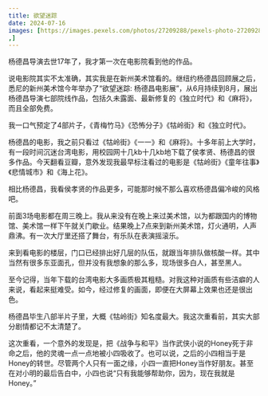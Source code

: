 ```yaml
---
title: 欲望迷踪
date: 2024-07-16
images: [https://images.pexels.com/photos/27209288/pexels-photo-27209288.png
,]
---
```


杨德昌导演去世17年了，我才第一次在电影院看到他的作品。

说电影院其实不太准确，其实我是在新州美术馆看的。继纽约杨德昌回顾展之后，悉尼的新州美术馆今年举办了“欲望迷踪: 杨德昌电影展”，从6月持续到8月，展出杨德昌导演七部院线作品，包括久未露面、最新修复的《独立时代》和《麻将》，而且全部免费。

我一口气预定了4部片子，《青梅竹马》《恐怖分子》《牯岭街》和《独立时代》。

杨德昌的电影，我之前只看过《牯岭街》《一一》和《麻将》。十多年前上大学时，有一段时间沉迷台湾电影，用校园网十几kb十几kb地下载了侯孝贤、杨德昌的很多作品。今天翻看豆瓣，意外发现我最早标注看过的电影是《牯岭街》《童年往事》《悲情城市》和《海上花》。

相比杨德昌，我看侯孝贤的作品更多，可能那时候不那么喜欢杨德昌偏冷峻的风格吧。

前面3场电影都在周三晚上。我从来没有在晚上来过美术馆，以为都跟国内的博物馆、美术馆一样下午就关门歇业。结果晚上7点来到新州美术馆，灯火通明，人声鼎沸。有一次大厅里还搭了舞台，有乐队在表演摇滚乐。

来到看电影的楼层，门口已经排出好几层的队伍，就跟当年排队做核酸一样。其中当然有很多东亚面孔，但并没有我想象的那么多，现场很多白人，甚至黑人。

至今记得，当年下载的台湾电影大多画质极其粗糙。对我这种对画质有些洁癖的人来说，看起来挺难受。如今，经过修复的画面，即便在大屏幕上效果也还是很出色。

杨德昌毕生八部半片子里，大概《牯岭街》知名度最大。我这次重看前，其实大部分剧情都记不太清楚了。

这次重看，一个意外的发现是，把《战争与和平》当作武侠小说的Honey死于非命之后，他的灵魂一点一点地被小四吸收了。也可以说，之后的小四相当于是Honey的转世。尽管两个人只有一面之缘，小四一直把Honey当作好朋友。甚至在对小明的最后告白中，小四也说“只有我能够帮助你，因为，现在我就是Honey。”
